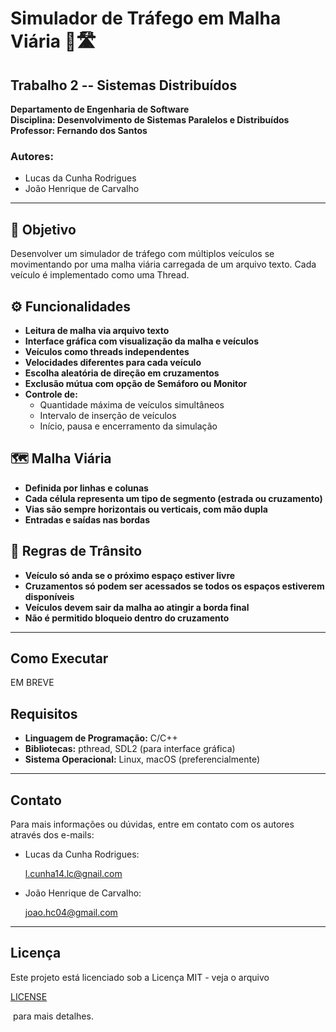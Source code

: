Simulador de Tráfego em Malha Viária 🚗🛣️
==========================================

Trabalho 2 -- Sistemas Distribuídos
----------------------------------

**Departamento de Engenharia de Software**\
**Disciplina: Desenvolvimento de Sistemas Paralelos e Distribuídos**\
**Professor: Fernando dos Santos**

### Autores:

-   Lucas da Cunha Rodrigues
-   João Henrique de Carvalho

* * * * *

🧠 Objetivo
-----------

Desenvolver um simulador de tráfego com múltiplos veículos se movimentando por uma malha viária carregada de um arquivo texto. Cada veículo é implementado como uma Thread.

⚙️ Funcionalidades
------------------

-   **Leitura de malha via arquivo texto**
-   **Interface gráfica com visualização da malha e veículos**
-   **Veículos como threads independentes**
-   **Velocidades diferentes para cada veículo**
-   **Escolha aleatória de direção em cruzamentos**
-   **Exclusão mútua com opção de Semáforo ou Monitor**
-   **Controle de:**
    -   Quantidade máxima de veículos simultâneos
    -   Intervalo de inserção de veículos
    -   Início, pausa e encerramento da simulação

🗺️ Malha Viária
----------------

-   **Definida por linhas e colunas**
-   **Cada célula representa um tipo de segmento (estrada ou cruzamento)**
-   **Vias são sempre horizontais ou verticais, com mão dupla**
-   **Entradas e saídas nas bordas**

🛑 Regras de Trânsito
---------------------

-   **Veículo só anda se o próximo espaço estiver livre**
-   **Cruzamentos só podem ser acessados se todos os espaços estiverem disponíveis**
-   **Veículos devem sair da malha ao atingir a borda final**
-   **Não é permitido bloqueio dentro do cruzamento**

* * * * *

Como Executar
-------------

EM BREVE

Requisitos
----------

-   **Linguagem de Programação:** C/C++
-   **Bibliotecas:** pthread, SDL2 (para interface gráfica)
-   **Sistema Operacional:** Linux, macOS (preferencialmente)

* * * * *

Contato
-------

Para mais informações ou dúvidas, entre em contato com os autores através dos e-mails:

-   Lucas da Cunha Rodrigues: 

    <l.cunha14.lc@gnail.com>

-   João Henrique de Carvalho: 

    <joao.hc04@gmail.com>

* * * * *

Licença
-------

Este projeto está licenciado sob a Licença MIT - veja o arquivo 

[LICENSE](https://one-uat.bees-platform.dev/LICENSE)

 para mais detalhes.
